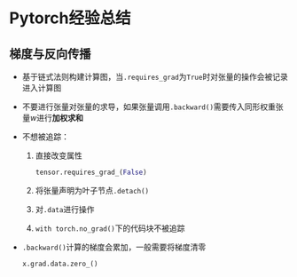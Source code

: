 # Pytorch经验总结

## 梯度与反向传播

- 基于链式法则构建计算图，当`.requires_grad`为`True`时对张量的操作会被记录进入计算图

- 不要进行张量对张量的求导，如果张量调用`.backward()`需要传入同形权重张量$w$进行**加权求和**

- 不想被追踪：

    1. 直接改变属性

        ```Python
        tensor.requires_grad_(False)
        ```

    2. 将张量声明为叶子节点`.detach()`

    3. 对`.data`进行操作

    4. `with torch.no_grad()`下的代码块不被追踪

- `.backward()`计算的梯度会累加，一般需要将梯度清零

    ```Python
    x.grad.data.zero_()
    ```
